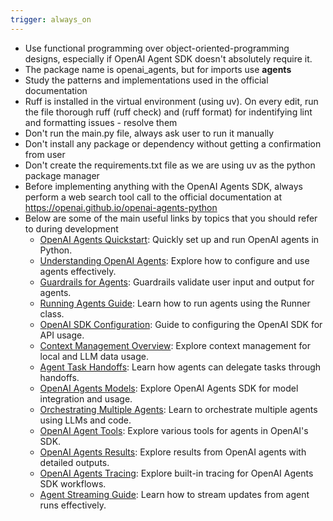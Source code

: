 ```yaml
---
trigger: always_on
---
```


- Use functional programming over object-oriented-programming designs, especially if OpenAI Agent SDK doesn't absolutely require it.
- The package name is openai_agents, but for imports use **agents**
- Study the patterns and implementations used in the official documentation
- Ruff is installed in the virtual environment (using uv). On every edit, run the file thorough ruff (ruff check) and (ruff format) for indentifying lint and formatting issues - resolve them
- Don't run the main.py file, always ask user to run it manually
- Don't install any package or dependency without getting a confirmation from user
- Don't create the requirements.txt file as we are using uv as the python package manager
- Before implementing anything with the OpenAI Agents SDK, always perform a web search tool call to the official documentation at https://openai.github.io/openai-agents-python
- Below are some of the main useful links by topics that you should refer to during development
  - [OpenAI Agents Quickstart](https://openai.github.io/openai-agents-python/quickstart/): Quickly set up and run OpenAI agents in Python.
  - [Understanding OpenAI Agents](https://openai.github.io/openai-agents-python/agents/): Explore how to configure and use agents effectively.
  - [Guardrails for Agents](https://openai.github.io/openai-agents-python/guardrails/): Guardrails validate user input and output for agents.
  - [Running Agents Guide](https://openai.github.io/openai-agents-python/running_agents/): Learn how to run agents using the Runner class.
  - [OpenAI SDK Configuration](https://openai.github.io/openai-agents-python/config/): Guide to configuring the OpenAI SDK for API usage.
  - [Context Management Overview](https://openai.github.io/openai-agents-python/context/): Explore context management for local and LLM data usage.
  - [Agent Task Handoffs](https://openai.github.io/openai-agents-python/handoffs/): Learn how agents can delegate tasks through handoffs.
  - [OpenAI Agents Models](https://openai.github.io/openai-agents-python/models/): Explore OpenAI Agents SDK for model integration and usage.
  - [Orchestrating Multiple Agents](https://openai.github.io/openai-agents-python/multi_agent/): Learn to orchestrate multiple agents using LLMs and code.
  - [OpenAI Agent Tools](https://openai.github.io/openai-agents-python/tools/): Explore various tools for agents in OpenAI's SDK.
  - [OpenAI Agents Results](https://openai.github.io/openai-agents-python/results/): Explore results from OpenAI agents with detailed outputs.
  - [OpenAI Agents Tracing](https://openai.github.io/openai-agents-python/tracing/): Explore built-in tracing for OpenAI Agents SDK workflows.
  - [Agent Streaming Guide](https://openai.github.io/openai-agents-python/streaming/): Learn how to stream updates from agent runs effectively.